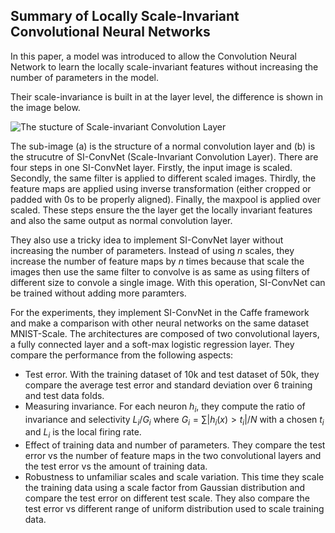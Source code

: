 ## Summary of Locally Scale-Invariant Convolutional Neural Networks

In this paper, a model was introduced to allow the Convolution Neural Network to learn the locally scale-invariant features without increasing the number of parameters in the model. 

Their scale-invariance is built in at the layer level, the difference is shown in the image below.  

![The stucture of Scale-invariant Convolution Layer](https://tva1.sinaimg.cn/large/006y8mN6gy1g8z2s7az37j30yj0ia41y.jpg)



The sub-image (a) is the structure of a normal convolution layer and (b) is the strucutre of SI-ConvNet (Scale-Invariant Convolution Layer). There are four steps in one SI-ConvNet layer. Firstly, the input image is scaled. Secondly, the same filter is applied to different scaled images. Thirdly, the feature maps are applied using inverse transformation (either cropped or padded with 0s to be properly aligned). Finally, the maxpool is applied over scaled. These steps ensure the the layer get the locally invariant features and also the same output as normal convolution layer.



They also use a tricky idea to implement SI-ConvNet layer without increasing the number of parameters. Instead of using $n$ scales, they increase the number of feature maps by $n$ times because that scale the images then use the same filter to convolve is as same as using filters of different size to convole a single image. With this operation, SI-ConvNet can be trained without adding more paramters.



For the experiments, they implement SI-ConvNet in the Caffe framework and make a comparison with other neural networks on the same dataset MNIST-Scale. The architectures are composed of two convolutional layers, a fully connected layer and a soft-max logistic regression layer. They compare the performance from the following aspects:

- Test error. With the training dataset of 10k and test dataset of 50k, they compare the average test error and standard deviation over 6 training and test data folds.
- Measuring invariance. For each neuron $h_i$, they compute the ratio of invariance and selectivity $L_i/G_i$ where $G_i=\sum|h_i(x)>t_i|/N$ with a chosen $t_i$ and $L_i$ is the local firing rate.
- Effect of training data and number of parameters. They compare the test error vs the number of feature maps in the two convolutional layers and the test error vs the amount of training data.
- Robustness to unfamiliar scales and scale variation. This time they scale the training data using a scale factor from Gaussian distribution and compare the test error on different test scale. They also compare the test error vs different range of uniform distribution used to scale training data.